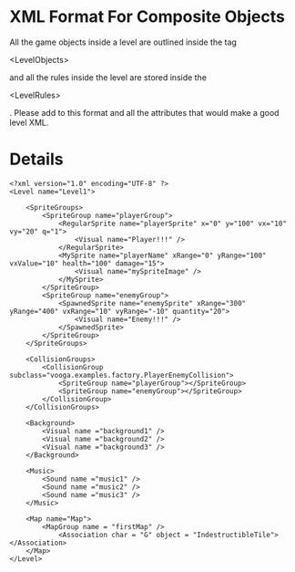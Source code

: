 # XML Format For Composite Objects #



All the game objects inside a level are outlined inside the tag 

&lt;LevelObjects&gt;

 and all the rules inside the level are stored inside the 

&lt;LevelRules&gt;

. Please add to this format and all the attributes that would make a good level XML.


# Details #

```
<?xml version="1.0" encoding="UTF-8" ?>
<Level name="Level1">

	<SpriteGroups>
		<SpriteGroup name="playerGroup">
			<RegularSprite name="playerSprite" x="0" y="100" vx="10" vy="20" q="1">
				<Visual name="Player!!!" />
			</RegularSprite>
			<MySprite name="playerName" xRange="0" yRange="100" vxValue="10" health="100" damage="15">
				<Visual name="mySpriteImage" />
			</MySprite>
		</SpriteGroup>
		<SpriteGroup name="enemyGroup">
			<SpawnedSprite name="enemySprite" xRange="300" yRange="400" vxRange="10" vyRange="-10" quantity="20">
				<Visual name="Enemy!!!" />
			</SpawnedSprite>
		</SpriteGroup>
	</SpriteGroups>

	<CollisionGroups>
		<CollisionGroup subclass="vooga.examples.factory.PlayerEnemyCollision">
			<SpriteGroup name="playerGroup"></SpriteGroup>
			<SpriteGroup name="enemyGroup"></SpriteGroup>
		</CollisionGroup>
	</CollisionGroups>
	
	<Background>
		<Visual name ="background1" />
		<Visual name ="background2" />
		<Visual name ="background3" />
	</Background>
	
	<Music>
		<Sound name ="music1" />
		<Sound name ="music2" />
		<Sound name ="music3" />
	</Music>
	
	<Map name="Map">
		<MapGroup name = "firstMap" />
			<Association char = "G" object = "IndestructibleTile"></Association>
	</Map>
</Level>
```